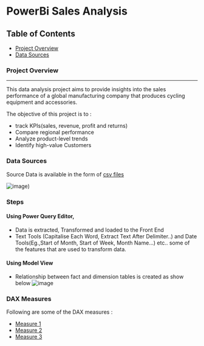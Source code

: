 # PowerBi Sales Analysis

## Table of Contents

- [Project Overview](#project-overview)
- [Data Sources](#data-sources)

### Project Overview
---
This data analysis project aims to provide insights into the sales performance of a global manufacturing company that produces cycling equipment and accessories. 

The objective of this project is to :
-	track KPIs(sales, revenue, profit and returns) 
-	Compare regional performance
-	Analyze product-level trends
-	Identify high-value Customers

### Data Sources
Source Data is available in the form of [csv files](https://github.com/krishuGIT/PowerBi-Sales-Analysis/tree/main/Data%20Source)

![image](https://github.com/krishuGIT/PowerBi-Sales-Analysis/blob/main/Other%20Files/Tables.png))

### Steps
#### Using Power Query Editor, 
-	Data is extracted, Transformed and loaded to the Front End
-	Text Tools (Capitalise Each Word, Extract Text After Delimiter..) and Date Tools(Eg.,Start of Month, Start of Week, Month Name…) etc.. some of the features that are used to transform data.
#### Using Model View
-	Relationship between fact and dimension tables is created as show below
![image](https://github.com/krishuGIT/PowerBi-Sales-Analysis/blob/main/Other%20Files/Data%20Model.png)
### DAX Measures
Following are some of the DAX measures :
- [Measure 1](https://github.com/krishuGIT/PowerBi-Sales-Analysis/blob/main/Other%20Files/DAX%201.png)
- [Measure 2](https://github.com/krishuGIT/PowerBi-Sales-Analysis/blob/main/Other%20Files/DAX%202.png)
- [Measure 3](https://github.com/krishuGIT/PowerBi-Sales-Analysis/blob/main/Other%20Files/DAX%203.png)



